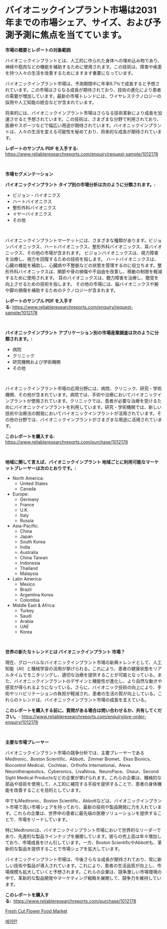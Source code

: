 <p><h1>バイオニックインプラント市場は2031年までの市場シェア、サイズ、および予測予測に焦点を当てています。</h1></p><p><strong>市場の概要とレポートの対象範囲</strong></p>
<p><p>バイオニックインプラントとは、人工的に作られた身体への埋め込み物であり、神経や筋肉などの機能を補助するために使用されます。この技術は、障害や疾患を持つ人々の生活を改善するためにますます重要になっています。</p><p>バイオニックインプラント市場は、予測期間中に年率6.7％で成長すると予想されています。この市場はさらなる成長が期待されており、技術の進化により患者の需要が増加しています。最新の市場トレンドには、ワイヤレステクノロジーの採用や人工知能の統合などが含まれています。</p><p>将来的には、バイオニックインプラント市場はさらなる技術革新により成長を加速させると予想されています。この技術は、さまざまな分野で利用されており、医療やスポーツなどで幅広い用途が期待されています。バイオニックインプラントは、人々の生活を変える可能性を秘めており、将来的な成長が期待されています。</p></p>
<p><strong>レポートのサンプル PDF を入手する:</strong> <a href="https://www.reliableresearchreports.com/enquiry/request-sample/1012178">https://www.reliableresearchreports.com/enquiry/request-sample/1012178</a></p>
<p>&nbsp;</p>
<p><strong>市場セグメンテーション</strong></p>
<p><strong>バイオニックインプラント タイプ別の市場分析は次のように分類されます。:</strong></p>
<p><ul><li>ビジョン・バイオニクス</li><li>ハートバイオニクス</li><li>整形外科バイオニクス</li><li>イヤーバイオニクス</li><li>その他</li></ul></p>
<p>&nbsp;</p>
<p><p>バイオニックインプラントマーケットには、さまざまな種類があります。ビジョンバイオニックス、ハートバイオニックス、整形外科バイオニックス、耳バイオニックス、その他の市場が含まれます。 ビジョンバイオニックスは、視力障害を治療し、視力を回復するための技術を指します。 ハートバイオニックスは、心臓の機能を補助し、心臓病や不整脈などの状態を管理するのに役立ちます。整形外科バイオニックスは、関節や骨の損傷や不自由を改善し、移動の制限を軽減するために使用されます。 耳のバイオニックスは、聴力障害を治療し、聴覚を向上させるための技術を指します。 その他の市場には、脳バイオニックスや腕や脚の損傷を補助するためのテクノロジーが含まれます。</p></p>
<p><strong>レポートのサンプル PDF を入手する:</strong>&nbsp;<a href="https://www.reliableresearchreports.com/enquiry/request-sample/1012178">https://www.reliableresearchreports.com/enquiry/request-sample/1012178</a></p>
<p>&nbsp;</p>
<p><strong> バイオニックインプラント アプリケーション別の市場産業調査は次のように分類されます。:</strong></p>
<p><ul><li>病院</li><li>クリニック</li><li>研究機関および学術機関</li><li>その他</li></ul></p>
<p>&nbsp;</p>
<p><p>バイオニックインプラント市場の応用分野には、病院、クリニック、研究・学術機関、その他が含まれています。病院では、手術や治療においてバイオニックインプラントが使用されています。クリニックでは、患者が必要な治療を受けるためにバイオニックインプラントを利用しています。研究・学術機関では、新しい技術や治療法の開発においてバイオニックインプラントが活用されています。その他の分野では、バイオニックインプラントがさまざまな用途に活用されています。</p></p>
<p><strong>このレポートを購入する:</strong>&nbsp; <a href="https://www.reliableresearchreports.com/purchase/1012178">https://www.reliableresearchreports.com/purchase/1012178</a></p>
<p>&nbsp;</p>
<p><strong>地域に関して言えば、バイオニックインプラント 地域ごとに利用可能なマーケットプレーヤーは次のとおりです。:</strong></p>
<p><ul>
    <li>
        North America:
        <ul>
            <li>United States</li>
            <li>Canada</li>
        </ul>
    </li>
    <li>
        Europe:
        <ul>
            <li>Germany</li>
            <li>France</li>
            <li>U.K.</li>
            <li>Italy</li>
            <li>Russia</li>
        </ul>
    </li>
    <li>
        Asia-Pacific:
        <ul>
            <li>China</li>
            <li>Japan</li>
            <li>South Korea</li>
            <li>India</li>
            <li>Australia</li>
            <li>China Taiwan</li>
            <li>Indonesia</li>
            <li>Thailand</li>
            <li>Malaysia</li>
        </ul>
    </li>
    <li>
        Latin America:
        <ul>
            <li>Mexico</li>
            <li>Brazil</li>
            <li>Argentina Korea</li>
            <li>Colombia</li>
        </ul>
    </li>
    <li>
        Middle East & Africa:
        <ul>
            <li>Turkey</li>
            <li>Saudi</li>
            <li>Arabia</li>
            <li>UAE</li>
            <li>Korea</li>
        </ul>
    </li>
    </ul></p>
<p>&nbsp;</p>
<p><strong>世界の新たなトレンドとは バイオニックインプラント 市場？</strong></p>
<p><p>現在、グローバルなバイオニックインプラント市場の新興トレンドとして、人工知能（AI）と機械学習の活用が挙げられる。これにより、患者の健康状態をリアルタイムでモニタリングし、適切な治療を提供することが可能となっている。また、バイオニックインプラントのデザインと機能性が進化し、より自然な動きや感覚が得られるようになっている。さらに、バイオニック技術の向上により、手術やリハビリテーションの負担が軽減され、患者の生活の質が向上している。これらのトレンドは、バイオニックインプラント市場の成長を支えている。</p></p>
<p><strong>このレポートを購入する前に、質問がある場合は問い合わせるか、共有してください。</strong>- <a href="https://www.reliableresearchreports.com/enquiry/pre-order-enquiry/1012178">https://www.reliableresearchreports.com/enquiry/pre-order-enquiry/1012178</a></p>
<p>&nbsp;</p>
<p><strong>主要な市場プレーヤー</strong></p>
<p><p>バイオニックインプラント市場の競争分析では、主要プレーヤーであるMedtronic、Boston Scientific、Abbott、Zimmer Biomet、Ekso Bionics、Biocontrol Medical、Cochlear、Orthofix International、Aleva Neurotherapeutics、Cyberonics、LivaNova、NeuroPace、Ossur、Second Sight Medical Productsなどの企業が挙げられます。これらの企業は、機械的な部品や技術を使用して、人工的に補完する手段を提供することで、患者の身体機能を改善することを目的としています。</p><p>中でもMedtronic、Boston Scientific、Abbottなどは、バイオニックインプラント市場で高い市場シェアを持っており、最新の技術や製品開発に力を入れています。これらの企業は、世界中の患者に最先端の医療ソリューションを提供することで、市場をリードしています。</p><p>特にMedtronicは、バイオニックインプラント市場において世界的なリーダーであり、先進的な製品ラインナップを展開しています。彼らの売上高は年々増加しており、市場成長をけん引しています。一方、Boston ScientificやAbbottも、革新的な製品を提供することで市場シェアを拡大しています。</p><p>バイオニックインプラント市場は、今後さらなる成長が期待されており、常に新しい技術や製品が導入されています。これにより、患者の生活品質が向上し、市場規模も拡大していくと予想されます。これらの企業は、競争激しい市場環境の中で、革新的な製品開発やマーケティング戦略を展開して、競争力を維持しています。</p></p>
<p><strong>このレポートを購入する:</strong>&nbsp;&nbsp;<a href="https://www.reliableresearchreports.com/purchase/1012178">https://www.reliableresearchreports.com/purchase/1012178</a></p>
<p><p><a href="https://github.com/santosh758595/Market-Research-Report-List-3/blob/main/fresh-cut-flower-food-market.md">Fresh Cut Flower Food Market</a></p><p><a href="https://github.com/lzuwsfreyoq70/Market-Research-Report-List-1/blob/main/78691525433.md">에어란</a></p></p>